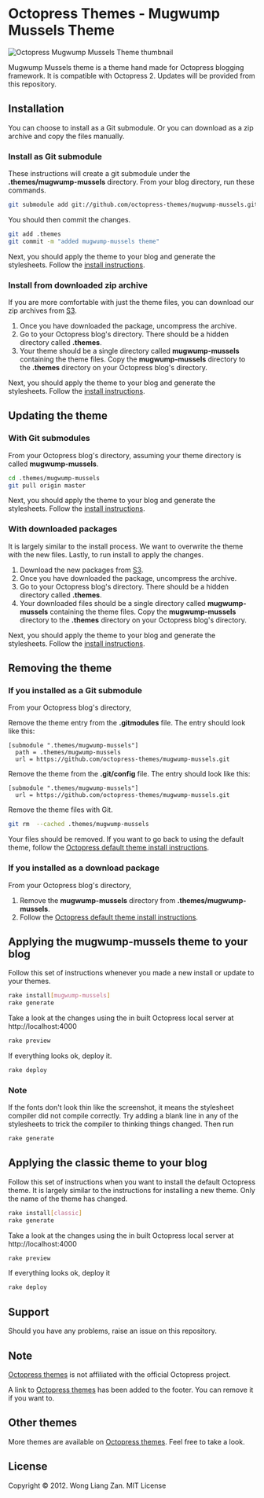 # Octopress Themes - Mugwump Mussels Theme

![Octopress Mugwump Mussels Theme thumbnail](https://s3.amazonaws.com/static.octopressthemes.com/thumbnails/mugwump-mussels-thumbnail.png)

Mugwump Mussels theme is a theme hand made for Octopress blogging framework. It is compatible with Octopress 2. Updates will be provided from this repository.

## Installation

You can choose to install as a Git submodule. Or you can download as a zip archive and copy the files manually.

### Install as Git submodule

These instructions will create a git submodule under the __.themes/mugwump-mussels__ directory. From your blog directory, run these commands.

``` sh
git submodule add git://github.com/octopress-themes/mugwump-mussels.git .themes/mugwump-mussels
```

You should then commit the changes.

``` sh
git add .themes
git commit -m "added mugwump-mussels theme"
```

Next, you should apply the theme to your blog and generate the stylesheets. Follow the [install instructions](#applying-the-mugwump-mussels-theme-to-your-blog).

### Install from downloaded zip archive

If you are more comfortable with just the theme files, you can download our zip archives from [S3](https://s3.amazonaws.com/static.octopressthemes.com/themes/mugwump-mussels-v0.1.1.zip).

1. Once you have downloaded the package, uncompress the archive.
2. Go to your Octopress blog's directory. There should be a hidden directory called __.themes__.
3. Your theme should be a single directory called __mugwump-mussels__ containing the theme files. Copy the __mugwump-mussels__ directory to the __.themes__ directory on your Octopress blog's directory.

Next, you should apply the theme to your blog and generate the stylesheets. Follow the [install instructions](#applying-the-mugwump-mussels-theme-to-your-blog).

## Updating the theme

### With Git submodules

From your Octopress blog's directory, assuming your theme directory is called __mugwump-mussels__.

``` sh
cd .themes/mugwump-mussels
git pull origin master
```

Next, you should apply the theme to your blog and generate the stylesheets. Follow the [install instructions](#applying-the-mugwump-mussels-theme-to-your-blog).

### With downloaded packages

It is largely similar to the install process. We want to overwrite the theme with the new files. Lastly, to run install to apply the changes.

1. Download the new packages from [S3](https://s3.amazonaws.com/static.octopressthemes.com/themes/mugwump-mussels-v0.1.1.zip).
2. Once you have downloaded the package, uncompress the archive.
3. Go to your Octopress blog's directory. There should be a hidden directory called __.themes__.
4. Your downloaded files should be a single directory called __mugwump-mussels__ containing the theme files. Copy the __mugwump-mussels__ directory to the __.themes__ directory on your Octopress blog's directory.

Next, you should apply the theme to your blog and generate the stylesheets. Follow the [install instructions](#applying-the-mugwump-mussels-theme-to-your-blog).

## Removing the theme

### If you installed as a Git submodule

From your Octopress blog's directory,

Remove the theme entry from the __.gitmodules__ file. The entry should look like this:
```
[submodule ".themes/mugwump-mussels"]
  path = .themes/mugwump-mussels
  url = https://github.com/octopress-themes/mugwump-mussels.git
```

Remove the theme from the __.git/config__ file. The entry should look like this:
```
[submodule ".themes/mugwump-mussels"]
  url = https://github.com/octopress-themes/mugwump-mussels.git
```

Remove the theme files with Git.
``` sh
git rm  --cached .themes/mugwump-mussels
```

Your files should be removed. If you want to go back to using the default theme, follow the [Octopress default theme install instructions](#applying-the-mugwump-mussels-theme-to-your-blog).

### If you installed as a download package

From your Octopress blog's directory,

1. Remove the __mugwump-mussels__ directory from __.themes/mugwump-mussels__.
2. Follow the [Octopress default theme install instructions](#applying-the-mugwump-musselstheme-to-your-blog).

## Applying the mugwump-mussels theme to your blog

Follow this set of instructions whenever you made a new install or update to your themes.

``` sh
rake install[mugwump-mussels]
rake generate
```

Take a look at the changes using the in built Octopress local server at http://localhost:4000

``` sh
rake preview
```

If everything looks ok, deploy it.

``` sh
rake deploy
```

### Note

If the fonts don't look thin like the screenshot, it means the stylesheet compiler did not compile correctly. Try adding a blank line in any of the stylesheets to trick the compiler to thinking things changed. Then run

``` sh
rake generate
```

## Applying the classic theme to your blog

Follow this set of instructions when you want to install the default Octopress theme. It is largely similar to the instructions for installing a new theme. Only the name of the theme has changed.

``` sh
rake install[classic]
rake generate
```

Take a look at the changes using the in built Octopress local server at http://localhost:4000

``` sh
rake preview
```

If everything looks ok, deploy it

``` sh
rake deploy
```

## Support

Should you have any problems, raise an issue on this repository.

## Note

[Octopress themes](http://octopressthemes.com) is not affiliated with the official Octopress project.

A link to [Octopress themes](http://octopressthemes.com) has been added to the footer. You can remove it if you want to.

## Other themes

More themes are available on [Octopress themes](http://octopressthemes.com). Feel free to take a look.

## License

Copyright &copy; 2012. Wong Liang Zan. MIT License
